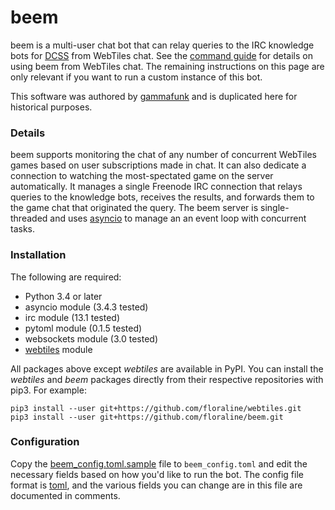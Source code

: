 # beem

beem is a multi-user chat bot that can relay queries to the IRC knowledge bots
for [DCSS](http://crawl.develz.org/wordpress/) from WebTiles chat. See the
[command guide](docs/commands.md) for details on using beem from WebTiles
chat. The remaining instructions on this page are only relevant if you want to
run a custom instance of this bot.

This software was authored by [gammafunk](https://github.com/gammafunk) and is
duplicated here for historical purposes.

### Details

beem supports monitoring the chat of any number of concurrent WebTiles games
based on user subscriptions made in chat. It can also dedicate a connection to
watching the most-spectated game on the server automatically. It manages a
single Freenode IRC connection that relays queries to the knowledge bots,
receives the results, and forwards them to the game chat that originated the
query. The beem server is single-threaded and uses
[asyncio](https://docs.python.org/3.4/library/asyncio.html) to manage an an
event loop with concurrent tasks.

### Installation

The following are required:

* Python 3.4 or later
* asyncio module (3.4.3 tested)
* irc module (13.1 tested)
* pytoml module (0.1.5 tested)
* websockets module (3.0 tested)
* [webtiles](https://github.com/floraline/webtiles) module

All packages above except *webtiles* are available in PyPI. You can install the
*webtiles* and *beem* packages directly from their respective repositories with
pip3. For example:

    pip3 install --user git+https://github.com/floraline/webtiles.git
    pip3 install --user git+https://github.com/floraline/beem.git

### Configuration

Copy the [beem_config.toml.sample](beem_config.toml.sample) file to
`beem_config.toml` and edit the necessary fields based on how you'd like to run
the bot. The config file format is [toml](https://github.com/toml-lang/toml),
and the various fields you can change are in this file are documented in
comments.
